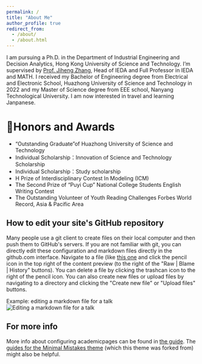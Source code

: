 ```yaml
---
permalink: /
title: "About Me"
author_profile: true
redirect_from: 
  - /about/
  - /about.html
---
```


I am pursuing a Ph.D. in the Department of Industrial Engineering and Decision Analytics, Hong Kong University of Science and Technology. I’m supervised by [Prof. Jiheng Zhang](https://reijz.github.io/), Head of IEDA and Full Professor in IEDA and MATH. I received my Bachelor of Engineering degree from Electrical and Electronic School, Huazhong University of Science and Technology in 2022 and my Master of Science degree from EEE school, Nanyang Technological University. I am now interested in travel and learning Janpanese.



🥇Honors and Awards
======
- “Outstanding Graduate”of Huazhong University of Science and Technology
- Individual Scholarship：Innovation of Science and Technology Scholarship
- Individual Scholarship：Study scholarship
- H Prize of Interdisciplinary Contest In Modeling (ICM)
- The Second Prize of “Puyi Cup” National College Students English Writing Contest
- The Outstanding Volunteer of Youth Reading Challenges Forbes World Record, Asia & Pacific Area

How to edit your site's GitHub repository
------
Many people use a git client to create files on their local computer and then push them to GitHub's servers. If you are not familiar with git, you can directly edit these configuration and markdown files directly in the github.com interface. Navigate to a file (like [this one](https://github.com/academicpages/academicpages.github.io/blob/master/_talks/2012-03-01-talk-1.md) and click the pencil icon in the top right of the content preview (to the right of the "Raw | Blame | History" buttons). You can delete a file by clicking the trashcan icon to the right of the pencil icon. You can also create new files or upload files by navigating to a directory and clicking the "Create new file" or "Upload files" buttons. 

Example: editing a markdown file for a talk
![Editing a markdown file for a talk](/images/editing-talk.png)

For more info
------
More info about configuring academicpages can be found in [the guide](https://academicpages.github.io/markdown/). The [guides for the Minimal Mistakes theme](https://mmistakes.github.io/minimal-mistakes/docs/configuration/) (which this theme was forked from) might also be helpful.
